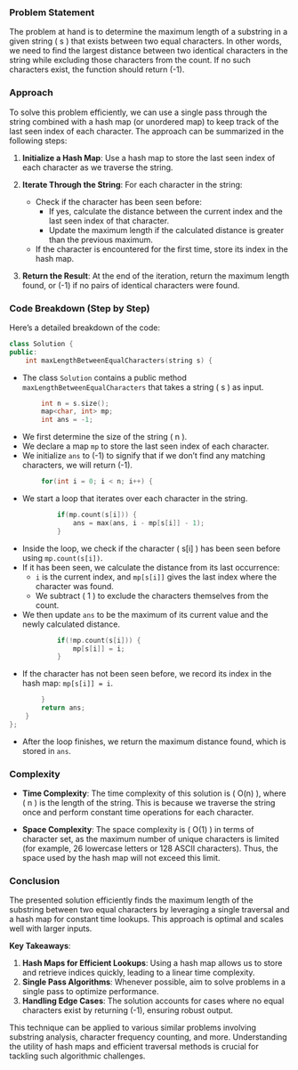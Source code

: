 ### Problem Statement

The problem at hand is to determine the maximum length of a substring in a given string \( s \) that exists between two equal characters. In other words, we need to find the largest distance between two identical characters in the string while excluding those characters from the count. If no such characters exist, the function should return \(-1\).

### Approach

To solve this problem efficiently, we can use a single pass through the string combined with a hash map (or unordered map) to keep track of the last seen index of each character. The approach can be summarized in the following steps:

1. **Initialize a Hash Map**: Use a hash map to store the last seen index of each character as we traverse the string.
  
2. **Iterate Through the String**: For each character in the string:
   - Check if the character has been seen before:
     - If yes, calculate the distance between the current index and the last seen index of that character.
     - Update the maximum length if the calculated distance is greater than the previous maximum.
   - If the character is encountered for the first time, store its index in the hash map.

3. **Return the Result**: At the end of the iteration, return the maximum length found, or \(-1\) if no pairs of identical characters were found.

### Code Breakdown (Step by Step)

Here’s a detailed breakdown of the code:

```cpp
class Solution {
public:
    int maxLengthBetweenEqualCharacters(string s) {
```
- The class `Solution` contains a public method `maxLengthBetweenEqualCharacters` that takes a string \( s \) as input.

```cpp
        int n = s.size();
        map<char, int> mp;
        int ans = -1;
```
- We first determine the size of the string \( n \).
- We declare a map `mp` to store the last seen index of each character.
- We initialize `ans` to \(-1\) to signify that if we don’t find any matching characters, we will return \(-1\).

```cpp
        for(int i = 0; i < n; i++) {
```
- We start a loop that iterates over each character in the string.

```cpp
            if(mp.count(s[i])) {
                ans = max(ans, i - mp[s[i]] - 1);
            }
```
- Inside the loop, we check if the character \( s[i] \) has been seen before using `mp.count(s[i])`.
- If it has been seen, we calculate the distance from its last occurrence:
  - `i` is the current index, and `mp[s[i]]` gives the last index where the character was found.
  - We subtract \( 1 \) to exclude the characters themselves from the count.
- We then update `ans` to be the maximum of its current value and the newly calculated distance.

```cpp
            if(!mp.count(s[i])) {
                mp[s[i]] = i;
            }
```
- If the character has not been seen before, we record its index in the hash map: `mp[s[i]] = i`.

```cpp
        }
        return ans;
    }
};
```
- After the loop finishes, we return the maximum distance found, which is stored in `ans`.

### Complexity

- **Time Complexity**: The time complexity of this solution is \( O(n) \), where \( n \) is the length of the string. This is because we traverse the string once and perform constant time operations for each character.
  
- **Space Complexity**: The space complexity is \( O(1) \) in terms of character set, as the maximum number of unique characters is limited (for example, 26 lowercase letters or 128 ASCII characters). Thus, the space used by the hash map will not exceed this limit.

### Conclusion

The presented solution efficiently finds the maximum length of the substring between two equal characters by leveraging a single traversal and a hash map for constant time lookups. This approach is optimal and scales well with larger inputs.

**Key Takeaways**:
1. **Hash Maps for Efficient Lookups**: Using a hash map allows us to store and retrieve indices quickly, leading to a linear time complexity.
2. **Single Pass Algorithms**: Whenever possible, aim to solve problems in a single pass to optimize performance.
3. **Handling Edge Cases**: The solution accounts for cases where no equal characters exist by returning \(-1\), ensuring robust output.

This technique can be applied to various similar problems involving substring analysis, character frequency counting, and more. Understanding the utility of hash maps and efficient traversal methods is crucial for tackling such algorithmic challenges.